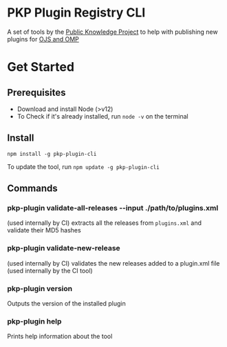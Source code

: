 # PKP Plugin Registry CLI

A set of tools by the [Public Knowledge Project](https://docs.pkp.sfu.ca/) to help with publishing new plugins for [OJS and OMP](https://docs.pkp.sfu.ca/dev/plugin-guide/en/release)

# Get Started

## Prerequisites

- Download and install Node (>v12)
- To Check if it's already installed, run `node -v` on the terminal

## Install

`npm install -g pkp-plugin-cli`

To update the tool, run `npm update -g pkp-plugin-cli`

## Commands

### pkp-plugin validate-all-releases --input ./path/to/plugins.xml

(used internally by CI) extracts all the releases from `plugins.xml` and validate their MD5 hashes

### pkp-plugin validate-new-release

(used internally by CI) validates the new releases added to a plugin.xml file (used internally by the CI tool)

### pkp-plugin version

Outputs the version of the installed plugin

### pkp-plugin help

Prints help information about the tool
